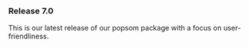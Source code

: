 ### Release 7.0

This is our latest release of our popsom package with a focus on user-friendliness.